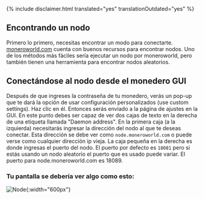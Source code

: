 {% include disclaimer.html translated="yes" translationOutdated="yes" %}

## Encontrando un nodo
Primero lo primero, necesitas encontrar un modo para conectarte. [moneroworld.com](https://moneroworld.com/#nodes) cuenta con buenos recursos para encontrar nodos. Uno de los métodos más fáciles
sería ejecutar un nodo por moneroworld, pero también tienen una herramienta para encontrar nodos aleatorios.

## Conectándose al nodo desde el monedero GUI
Después de que ingreses la contraseña de tu monedero, verás un pop-up que te dará la opción de usar configuración personalizados (use custom settings). Haz clic en él. Entonces serás
enviado a la página de ajustes en la GUI. En este punto debes ser capaz de ver dos cajas de texto en la derecha de una etiqueta llamada "Daemon address". En la primera caja (a la izquierda) necesitarás ingresar la dirección del nodo al que te deseas
conectar. Esta dirección se debe ver como `node.moneroworld.com` o puede verse como cualquier dirección ip vieja. La caja pequeña en la derecha es donde ingresas el puerto del nodo. El puerto por defecto es `18081` pero si estás usando un nodo aleatorio el puerto que es usado puede variar. El puerto para node.moneroworld.com es 18089.
### Tu pantalla se debería ver algo como esto:
![Node](png/remote_node/remote-node-screenshot.png){:width="600px"}
